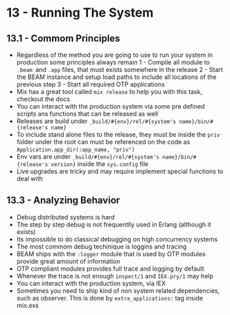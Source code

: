 # 13 - Running The System

## 13.1 - Commom Principles

- Regardless of the method you are going to use to run your system in production some principles always remain
  1 - Compile all module to `.beam `and `.app` files, that must exists somewhere in the release
  2 - Start the BEAM instance and setup load paths to include all locations of the previous step
  3 - Start all required OTP applications
- Mix has a great tool called `mix release` to help you with this task, checkout the docs
- You can interact with the production system via some pre defined scripts ans functions that can be released as well
- Releases are build under `_build/#{env}/rel/#{system's name}/bin/#{release's name}`
- To include stand alone files to the release, they must be inside the `priv` folder under the root can must be referenced on the code as `Application.app_dir(:app_name, "priv")`
- Env vars are under `_build/#{env}/rel/#{system's name}/bin/#{release's version}` inside the `sys.config` file
- Live upgrades are tricky and may require implement special functions to deal with

## 13.3 - Analyzing Behavior

- Debug distributed systems is hard
- The step by step debug is not frequentlly used in Erlang (although it exists)
- Its impossible to do classical debugging on high concurrency systems
- The most commom debug techinique is loggins and tracing
- BEAM ships with the `:logger` module that is used by OTP modules provide great amount of information
- OTP compliant modules provides full trace and logging by default
- Whenever the trace is not enough `inspect/1` and `IEX.pry/1` may help
- You can interact with the production system, via IEX
- Sometimes you need to ship kind of non system related dependencies, such as observer. This is done by `extra_applications:` tag inside mix.exs
